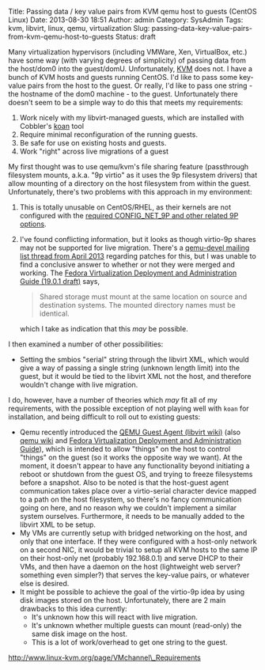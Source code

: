 Title: Passing data / key value pairs from KVM qemu host to guests (CentOS Linux)
Date: 2013-08-30 18:51
Author: admin
Category: SysAdmin
Tags: kvm, libvirt, linux, qemu, virtualization
Slug: passing-data-key-value-pairs-from-kvm-qemu-host-to-guests
Status: draft

Many virtualization hypervisors (including VMWare, Xen, VirtualBox,
etc.) have some way (with varying degrees of simplicity) of passing data
from the host/dom0 into the guest/domU. Unfortunately,
[KVM](http://www.linux-kvm.org) does not. I have a bunch of KVM hosts
and guests running CentOS. I'd like to pass some key-value pairs from
the host to the guest. Or really, I'd like to pass one string - the
hostname of the dom0 machine - to the guest. Unfortunately there doesn't
seem to be a simple way to do this that meets my requirements:

1.  Work nicely with my libvirt-managed guests, which are installed with
    Cobbler's [koan](https://github.com/cobbler/cobbler/wiki/Koan) tool
2.  Require minimal reconfiguration of the running guests.
3.  Be safe for use on existing hosts and guests.
4.  Work "right" across live migrations of a guest

My first thought was to use qemu/kvm's file sharing feature (passthrough
filesystem mounts, a.k.a. "9p virtio" as it uses the 9p filesystem
drivers) that allow mounting of a directory on the host filesystem from
within the guest. Unfortunately, there's two problems with this approach
in my environment:

1.  This is totally unusable on CentOS/RHEL, as their kernels are not
    configured with the [required CONFIG\_NET\_9P and other related 9P
    options](http://wiki.qemu.org/Documentation/9psetup).
2.  I've found conflicting information, but it looks as though virtio-9p
    shares may not be supported for live migration. There's a
    [qemu-devel mailing list thread from April
    2013](http://lists.gnu.org/archive/html/qemu-devel/2013-04/msg00303.html)
    regarding patches for this, but I was unable to find a conclusive
    answer to whether or not they were merged and working. The [Fedora
    Virtualization Deployment and Administration Guide (19.0.1
    draft)](http://docs.fedoraproject.org/en-US/Fedora_Draft_Documentation/0.1/html/Virtualization_Deployment_and_Administration_Guide/chap-Virtualization_Administration_Guide-KVM_live_migration.html)
    says,

    > Shared storage must mount at the same location on source and
    > destination systems. The mounted directory names must be
    > identical.

    which I take as indication that this *may* be possible.

I then examined a number of other possibilities:

-   Setting the smbios "serial" string through the libvirt XML, which
    would give a way of passing a single string (unknown length limit)
    into the guest, but it would be tied to the libvirt XML not the
    host, and therefore wouldn't change with live migration.

I do, however, have a number of theories which *may* fit all of my
requirements, with the possible exception of not playing well with
`koan` for installation, and being difficult to roll out to existing
guests:

-   Qemu recently introduced the [QEMU Guest Agent (libvirt
    wiki)](http://wiki.libvirt.org/page/Qemu_guest_agent) (also [qemu
    wiki](http://wiki.qemu.org/Features/QAPI/GuestAgent) and [Fedora
    Virtualization Deployment and Administration
    Guide](http://docs.fedoraproject.org/en-US/Fedora_Draft_Documentation/0.1/html/Virtualization_Deployment_and_Administration_Guide/qemu-ga.html)),
    which is intended to allow "things" on the host to control "things"
    on the guest (so it works the opposite way we want). At the moment,
    it doesn't appear to have any functionality beyond initiating a
    reboot or shutdown from the guest OS, and trying to freeze
    filesystems before a snapshot. Also to be noted is that the
    host-guest agent communication takes place over a virtio-serial
    character device mapped to a path on the host filesystem, so there's
    no fancy communication going on here, and no reason why we couldn't
    implement a similar system ourselves. Furthermore, it needs to be
    manually added to the libvirt XML to be setup.
-   My VMs are currently setup with bridged networking on the host, and
    only that one interface. If they were configured with a host-only
    network on a second NIC, it would be trivial to setup all KVM hosts
    to the same IP on their host-only net (probably 192.168.0.1) and
    serve DHCP to their VMs, and then have a daemon on the host
    (lightweight web server? something even simpler?) that serves the
    key-value pairs, or whatever else is desired.
-   It might be possible to achieve the goal of the virtio-9p idea by
    using disk images stored on the host. Unfortunately, there are 2
    main drawbacks to this idea currently:
    -   It's unknown how this will react with live migration.
    -   It's unknown whether multiple guests can mount (read-only) the
        same disk image on the host.
    -   This is a lot of work/overhead to get one string to the guest.

http://www.linux-kvm.org/page/VMchannel\_Requirements
